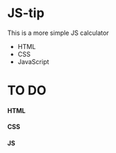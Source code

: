 # JS-tip

This is a more simple JS calculator
- HTML
- CSS
- JavaScript

# TO DO

#### HTML
#### CSS
#### JS

